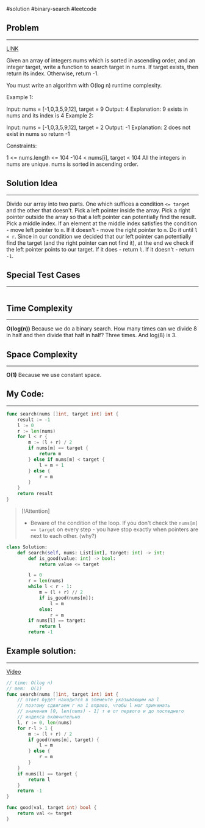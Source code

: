 #solution 
#binary-search
#leetcode
## Problem
___
[LINK](https://leetcode.com/problems/binary-search/description/)

Given an array of integers nums which is sorted in ascending order, and an integer target, write a function to search target in nums. If target exists, then return its index. Otherwise, return -1.

You must write an algorithm with O(log n) runtime complexity.

Example 1:

Input: nums = [-1,0,3,5,9,12], target = 9
Output: 4
Explanation: 9 exists in nums and its index is 4
Example 2:

Input: nums = [-1,0,3,5,9,12], target = 2
Output: -1
Explanation: 2 does not exist in nums so return -1
 

Constraints:

1 <= nums.length <= 104
-104 < nums[i], target < 104
All the integers in nums are unique.
nums is sorted in ascending order.


## Solution Idea
___
Divide our array into two parts. One which suffices a condition `<= target` and the other that doesn't. Pick a left pointer inside the array. Pick a right pointer outside the array so that a left pointer can potentially find the result.
Pick a middle index. If an element at the middle index satisfies the condition - move left pointer to `m`. If it doesn't - move the right pointer to `m`. Do it until `l < r`.
Since in our condition we decided that our left pointer can potentially find the target (and the right pointer can not find it), at the end we check if the left pointer points to our target. If it does - return `l`. If it doesn't - return `-1`.

## Special Test Cases
___
```

```

## Time Complexity
___
**O(log(n))** 
Because we do a binary search. How many times can we divide 8 in half and then divide that half in half? Three times. And log(8) is 3.

## Space Complexity
___
**O(1)**
Because we use constant space.

## My Code:
___
```go
func search(nums []int, target int) int {
    result := -1
    l := 0
    r := len(nums)
    for l < r {
        m := (l + r) / 2
        if nums[m] == target {
            return m
        } else if nums[m] < target {
            l = m + 1
        } else {
            r = m
        }
    }
    return result
}

```

> [!Attention]
> - Beware of the condition of the loop. If you don't check the `nums[m] == target` on every step - you have stop exactly when pointers are next to each other. (why?)

```python
class Solution:
    def search(self, nums: List[int], target: int) -> int:
        def is_good(value: int) -> bool:
            return value <= target

        l = 0
        r = len(nums)
        while l < r - 1:
            m = (l + r) // 2
            if is_good(nums[m]):
                l = m
            else:
                r = m
        if nums[l] == target:
            return l
        return -1
```

## Example solution:
___
[Video](VIDEO_LINK)

```go
// time: O(log n)
// mem:  O(1)
func search(nums []int, target int) int {
	// ответ будет находится в элементе указывающим на l
	// поэтому сдвигаем r на 1 вправо, чтобы l мог принимать
	// значения [0, len(nums) - 1] т е от первого и до последнего
	// индекса включительно
	l, r := 0, len(nums)
	for r-l > 1 {
		m := (l + r) / 2
		if good(nums[m], target) {
			l = m
		} else {
			r = m
		}
	}
	if nums[l] == target {
		return l
	}
	return -1
}

func good(val, target int) bool {
	return val <= target
}

```